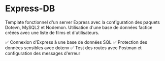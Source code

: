 # Express-DB
Template fonctionnel d'un server Express avec la configuration des paquets Dotevn, MySQL2 et Nodemon. 
Utilisation d'une base de données factice créées avec une liste de films et d'utilisateurs.

✅ Connexion d'Express à une base de données SQL
✅ Protection des données sensibles avec dotenv
✅ Test des routes avec Postman et configuration des messages d'erreur
